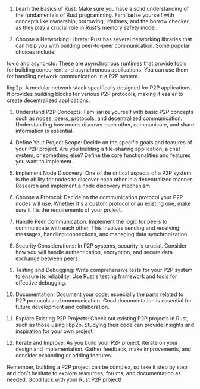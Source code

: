 1. Learn the Basics of Rust:
Make sure you have a solid understanding of the fundamentals of Rust programming. Familiarize yourself with concepts like ownership, borrowing, lifetimes, and the borrow checker, as they play a crucial role in Rust's memory safety model.

2. Choose a Networking Library:
Rust has several networking libraries that can help you with building peer-to-peer communication. Some popular choices include:

tokio and async-std: These are asynchronous runtimes that provide tools for building concurrent and asynchronous applications. You can use them for handling network communication in a P2P system.

libp2p: A modular network stack specifically designed for P2P applications. It provides building blocks for various P2P protocols, making it easier to create decentralized applications.

3. Understand P2P Concepts:
Familiarize yourself with basic P2P concepts such as nodes, peers, protocols, and decentralized communication. Understanding how nodes discover each other, communicate, and share information is essential.

4. Define Your Project Scope:
Decide on the specific goals and features of your P2P project. Are you building a file-sharing application, a chat system, or something else? Define the core functionalities and features you want to implement.

5. Implement Node Discovery:
One of the critical aspects of a P2P system is the ability for nodes to discover each other in a decentralized manner. Research and implement a node discovery mechanism.

6. Choose a Protocol:
Decide on the communication protocol your P2P nodes will use. Whether it's a custom protocol or an existing one, make sure it fits the requirements of your project.

7. Handle Peer Communication:
Implement the logic for peers to communicate with each other. This involves sending and receiving messages, handling connections, and managing data synchronization.

8. Security Considerations:
In P2P systems, security is crucial. Consider how you will handle authentication, encryption, and secure data exchange between peers.

9. Testing and Debugging:
Write comprehensive tests for your P2P system to ensure its reliability. Use Rust's testing framework and tools for effective debugging.

10. Documentation:
Document your code, especially the parts related to P2P protocols and communication. Good documentation is essential for future development and collaboration.

11. Explore Existing P2P Projects:
Check out existing P2P projects in Rust, such as those using libp2p. Studying their code can provide insights and inspiration for your own project.

12. Iterate and Improve:
As you build your P2P project, iterate on your design and implementation. Gather feedback, make improvements, and consider expanding or adding features.

Remember, building a P2P project can be complex, so take it step by step and don't hesitate to explore resources, forums, and documentation as needed. Good luck with your Rust P2P project!
